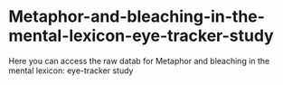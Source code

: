 # Metaphor-and-bleaching-in-the-mental-lexicon-eye-tracker-study
Here you can access the raw datab for Metaphor and bleaching in the mental lexicon: eye-tracker study
